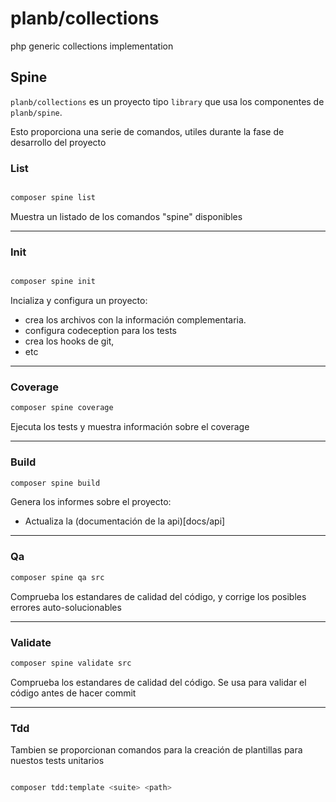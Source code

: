 # planb/collections

php generic collections implementation


## Spine
```planb/collections``` es un proyecto tipo ```library``` que usa los componentes de ```planb/spine```.

Esto proporciona una serie de comandos, utiles durante la fase de desarrollo del proyecto

### List

```bash

composer spine list

```
Muestra un listado de los comandos "spine" disponibles

---

### Init

```bash

composer spine init

```
Incializa y configura un proyecto:
- crea los archivos con la información complementaria.
- configura codeception para los tests
- crea los hooks de git,
- etc

---

### Coverage
```bash
composer spine coverage
```
Ejecuta los tests y muestra información sobre el coverage

---

### Build
```bash
composer spine build
```
Genera los informes sobre el proyecto:
- Actualiza la (documentación de la api)[docs/api]

---

### Qa
```bash
composer spine qa src
```
Comprueba los estandares de calidad del código, y corrige los posibles errores auto-solucionables

---

### Validate

```bash
composer spine validate src
```
Comprueba los estandares de calidad del código. Se usa para validar el código antes de hacer commit

---

### Tdd

Tambien se proporcionan comandos para la creación de plantillas para nuestos tests unitarios

```bash

composer tdd:template <suite> <path>

```
